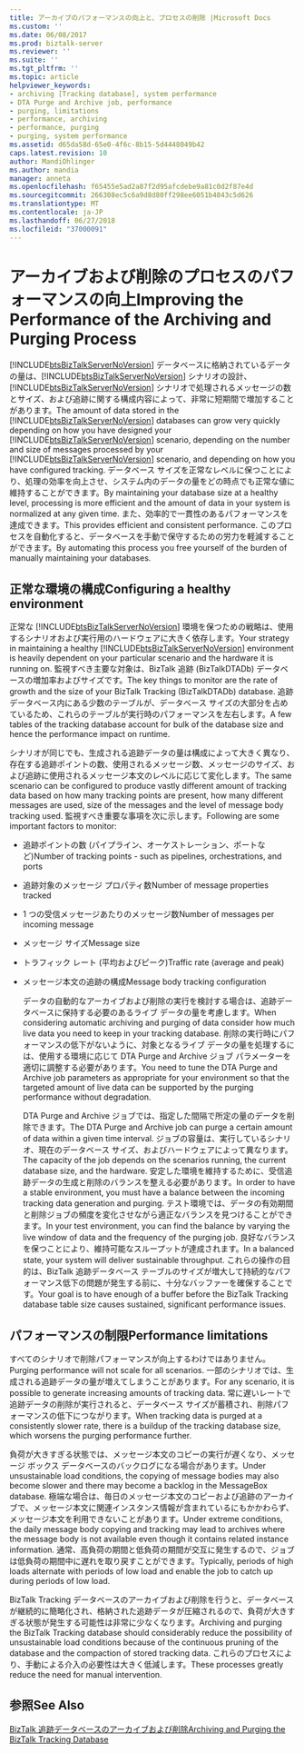 ```yaml
---
title: アーカイブのパフォーマンスの向上と、プロセスの削除 |Microsoft Docs
ms.custom: ''
ms.date: 06/08/2017
ms.prod: biztalk-server
ms.reviewer: ''
ms.suite: ''
ms.tgt_pltfrm: ''
ms.topic: article
helpviewer_keywords:
- archiving [Tracking database], system performance
- DTA Purge and Archive job, performance
- purging, limitations
- performance, archiving
- performance, purging
- purging, system performance
ms.assetid: d65da58d-65e0-4f6c-8b15-5d4448049b42
caps.latest.revision: 10
author: MandiOhlinger
ms.author: mandia
manager: anneta
ms.openlocfilehash: f65455e5ad2a87f2d95afcdebe9a81c0d2f87e4d
ms.sourcegitcommit: 266308ec5c6a9d8d80ff298ee6051b4843c5d626
ms.translationtype: MT
ms.contentlocale: ja-JP
ms.lasthandoff: 06/27/2018
ms.locfileid: "37000091"
---
```

# <a name="improving-the-performance-of-the-archiving-and-purging-process"></a><span data-ttu-id="453c6-102">アーカイブおよび削除のプロセスのパフォーマンスの向上</span><span class="sxs-lookup"><span data-stu-id="453c6-102">Improving the Performance of the Archiving and Purging Process</span></span>
<span data-ttu-id="453c6-103">[!INCLUDE[btsBizTalkServerNoVersion](../includes/btsbiztalkservernoversion-md.md)] データベースに格納されているデータの量は、[!INCLUDE[btsBizTalkServerNoVersion](../includes/btsbiztalkservernoversion-md.md)] シナリオの設計、[!INCLUDE[btsBizTalkServerNoVersion](../includes/btsbiztalkservernoversion-md.md)] シナリオで処理されるメッセージの数とサイズ、および追跡に関する構成内容によって、非常に短期間で増加することがあります。</span><span class="sxs-lookup"><span data-stu-id="453c6-103">The amount of data stored in the [!INCLUDE[btsBizTalkServerNoVersion](../includes/btsbiztalkservernoversion-md.md)] databases can grow very quickly depending on how you have designed your [!INCLUDE[btsBizTalkServerNoVersion](../includes/btsbiztalkservernoversion-md.md)] scenario, depending on the number and size of messages processed by your [!INCLUDE[btsBizTalkServerNoVersion](../includes/btsbiztalkservernoversion-md.md)] scenario, and depending on how you have configured tracking.</span></span> <span data-ttu-id="453c6-104">データベース サイズを正常なレベルに保つことにより、処理の効率を向上させ、システム内のデータの量をどの時点でも正常な値に維持することができます。</span><span class="sxs-lookup"><span data-stu-id="453c6-104">By maintaining your database size at a healthy level, processing is more efficient and the amount of data in your system is normalized at any given time.</span></span> <span data-ttu-id="453c6-105">また、効率的で一貫性のあるパフォーマンスを達成できます。</span><span class="sxs-lookup"><span data-stu-id="453c6-105">This provides efficient and consistent performance.</span></span> <span data-ttu-id="453c6-106">このプロセスを自動化すると、データベースを手動で保守するための労力を軽減することができます。</span><span class="sxs-lookup"><span data-stu-id="453c6-106">By automating this process you free yourself of the burden of manually maintaining your databases.</span></span>  
  
## <a name="configuring-a-healthy-environment"></a><span data-ttu-id="453c6-107">正常な環境の構成</span><span class="sxs-lookup"><span data-stu-id="453c6-107">Configuring a healthy environment</span></span>  
 <span data-ttu-id="453c6-108">正常な [!INCLUDE[btsBizTalkServerNoVersion](../includes/btsbiztalkservernoversion-md.md)] 環境を保つための戦略は、使用するシナリオおよび実行用のハードウェアに大きく依存します。</span><span class="sxs-lookup"><span data-stu-id="453c6-108">Your strategy in maintaining a healthy [!INCLUDE[btsBizTalkServerNoVersion](../includes/btsbiztalkservernoversion-md.md)] environment is heavily dependent on your particular scenario and the hardware it is running on.</span></span> <span data-ttu-id="453c6-109">監視すべき主要な対象は、BizTalk 追跡 (BizTalkDTADb) データベースの増加率およびサイズです。</span><span class="sxs-lookup"><span data-stu-id="453c6-109">The key things to monitor are the rate of growth and the size of your BizTalk Tracking (BizTalkDTADb) database.</span></span> <span data-ttu-id="453c6-110">追跡データベース内にある少数のテーブルが、データベース サイズの大部分を占めているため、これらのテーブルが実行時のパフォーマンスを左右します。</span><span class="sxs-lookup"><span data-stu-id="453c6-110">A few tables of the tracking database account for bulk of the database size and hence the performance impact on runtime.</span></span>  
  
 <span data-ttu-id="453c6-111">シナリオが同じでも、生成される追跡データの量は構成によって大きく異なり、存在する追跡ポイントの数、使用されるメッセージ数、メッセージのサイズ、および追跡に使用されるメッセージ本文のレベルに応じて変化します。</span><span class="sxs-lookup"><span data-stu-id="453c6-111">The same scenario can be configured to produce vastly different amount of tracking data based on how many tracking points are present, how many different messages are used, size of the messages and the level of message body tracking used.</span></span> <span data-ttu-id="453c6-112">監視すべき重要な事項を次に示します。</span><span class="sxs-lookup"><span data-stu-id="453c6-112">Following are some important factors to monitor:</span></span>  
  
- <span data-ttu-id="453c6-113">追跡ポイントの数 (パイプライン、オーケストレーション、ポートなど)</span><span class="sxs-lookup"><span data-stu-id="453c6-113">Number of tracking points - such as pipelines, orchestrations, and ports</span></span>  
  
- <span data-ttu-id="453c6-114">追跡対象のメッセージ プロパティ数</span><span class="sxs-lookup"><span data-stu-id="453c6-114">Number of message properties tracked</span></span>  
  
- <span data-ttu-id="453c6-115">1 つの受信メッセージあたりのメッセージ数</span><span class="sxs-lookup"><span data-stu-id="453c6-115">Number of messages per incoming message</span></span>  
  
- <span data-ttu-id="453c6-116">メッセージ サイズ</span><span class="sxs-lookup"><span data-stu-id="453c6-116">Message size</span></span>  
  
- <span data-ttu-id="453c6-117">トラフィック レート (平均およびピーク)</span><span class="sxs-lookup"><span data-stu-id="453c6-117">Traffic rate (average and peak)</span></span>  
  
- <span data-ttu-id="453c6-118">メッセージ本文の追跡の構成</span><span class="sxs-lookup"><span data-stu-id="453c6-118">Message body tracking configuration</span></span>  
  
  <span data-ttu-id="453c6-119">データの自動的なアーカイブおよび削除の実行を検討する場合は、追跡データベースに保持する必要のあるライブ データの量を考慮します。</span><span class="sxs-lookup"><span data-stu-id="453c6-119">When considering automatic archiving and purging of data consider how much live data you need to keep in your tracking database.</span></span> <span data-ttu-id="453c6-120">削除の実行時にパフォーマンスの低下がないように、対象となるライブ データの量を処理するには、使用する環境に応じて DTA Purge and Archive ジョブ パラメーターを適切に調整する必要があります。</span><span class="sxs-lookup"><span data-stu-id="453c6-120">You need to tune the DTA Purge and Archive job parameters as appropriate for your environment so that the targeted amount of live data can be supported by the purging performance without degradation.</span></span>  
  
  <span data-ttu-id="453c6-121">DTA Purge and Archive ジョブでは、指定した間隔で所定の量のデータを削除できます。</span><span class="sxs-lookup"><span data-stu-id="453c6-121">The DTA Purge and Archive job can purge a certain amount of data within a given time interval.</span></span> <span data-ttu-id="453c6-122">ジョブの容量は、実行しているシナリオ、現在のデータベース サイズ、およびハードウェアによって異なります。</span><span class="sxs-lookup"><span data-stu-id="453c6-122">The capacity of the job depends on the scenarios running, the current database size, and the hardware.</span></span> <span data-ttu-id="453c6-123">安定した環境を維持するために、受信追跡データの生成と削除のバランスを整える必要があります。</span><span class="sxs-lookup"><span data-stu-id="453c6-123">In order to have a stable environment, you must have a balance between the incoming tracking data generation and purging.</span></span> <span data-ttu-id="453c6-124">テスト環境では、データの有効期間と削除ジョブの頻度を変化させながら適正なバランスを見つけることができます。</span><span class="sxs-lookup"><span data-stu-id="453c6-124">In your test environment, you can find the balance by varying the live window of data and the frequency of the purging job.</span></span> <span data-ttu-id="453c6-125">良好なバランスを保つことにより、維持可能なスループットが達成されます。</span><span class="sxs-lookup"><span data-stu-id="453c6-125">In a balanced state, your system will deliver sustainable throughput.</span></span> <span data-ttu-id="453c6-126">これらの操作の目的は、BizTalk 追跡データベース テーブルのサイズが増大して持続的なパフォーマンス低下の問題が発生する前に、十分なバッファーを確保することです。</span><span class="sxs-lookup"><span data-stu-id="453c6-126">Your goal is to have enough of a buffer before the BizTalk Tracking database table size causes sustained, significant performance issues.</span></span>  
  
## <a name="performance-limitations"></a><span data-ttu-id="453c6-127">パフォーマンスの制限</span><span class="sxs-lookup"><span data-stu-id="453c6-127">Performance limitations</span></span>  
 <span data-ttu-id="453c6-128">すべてのシナリオで削除パフォーマンスが向上するわけではありません。</span><span class="sxs-lookup"><span data-stu-id="453c6-128">Purging performance will not scale for all scenarios.</span></span> <span data-ttu-id="453c6-129">一部のシナリオでは、生成される追跡データの量が増えてしまうことがあります。</span><span class="sxs-lookup"><span data-stu-id="453c6-129">For any scenario, it is possible to generate increasing amounts of tracking data.</span></span> <span data-ttu-id="453c6-130">常に遅いレートで追跡データの削除が実行されると、データベース サイズが蓄積され、削除パフォーマンスの低下につながります。</span><span class="sxs-lookup"><span data-stu-id="453c6-130">When tracking data is purged at a consistently slower rate, there is a buildup of the tracking database size, which worsens the purging performance further.</span></span>  
  
 <span data-ttu-id="453c6-131">負荷が大きすぎる状態では、メッセージ本文のコピーの実行が遅くなり、メッセージ ボックス データベースのバックログになる場合があります。</span><span class="sxs-lookup"><span data-stu-id="453c6-131">Under unsustainable load conditions, the copying of message bodies may also become slower and there may become a backlog in the MessageBox database.</span></span> <span data-ttu-id="453c6-132">極端な場合は、毎日のメッセージ本文のコピーおよび追跡のアーカイブで、メッセージ本文に関連インスタンス情報が含まれているにもかかわらず、メッセージ本文を利用できないことがあります。</span><span class="sxs-lookup"><span data-stu-id="453c6-132">Under extreme conditions, the daily message body copying and tracking may lead to archives where the message body is not available even though it contains related instance information.</span></span> <span data-ttu-id="453c6-133">通常、高負荷の期間と低負荷の期間が交互に発生するので、ジョブは低負荷の期間中に遅れを取り戻すことができます。</span><span class="sxs-lookup"><span data-stu-id="453c6-133">Typically, periods of high loads alternate with periods of low load and enable the job to catch up during periods of low load.</span></span>  
  
 <span data-ttu-id="453c6-134">BizTalk Tracking データベースのアーカイブおよび削除を行うと、データベースが継続的に簡略化され、格納された追跡データが圧縮されるので、負荷が大きすぎる状態が発生する可能性は非常に少なくなります。</span><span class="sxs-lookup"><span data-stu-id="453c6-134">Archiving and purging the BizTalk Tracking database should considerably reduce the possibility of unsustainable load conditions because of the continuous pruning of the database and the compaction of stored tracking data.</span></span> <span data-ttu-id="453c6-135">これらのプロセスにより、手動による介入の必要性は大きく低減します。</span><span class="sxs-lookup"><span data-stu-id="453c6-135">These processes greatly reduce the need for manual intervention.</span></span>  
  
## <a name="see-also"></a><span data-ttu-id="453c6-136">参照</span><span class="sxs-lookup"><span data-stu-id="453c6-136">See Also</span></span>  
 [<span data-ttu-id="453c6-137">BizTalk 追跡データベースのアーカイブおよび削除</span><span class="sxs-lookup"><span data-stu-id="453c6-137">Archiving and Purging the BizTalk Tracking Database</span></span>](../core/archiving-and-purging-the-biztalk-tracking-database.md)